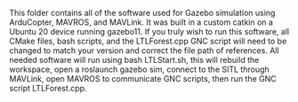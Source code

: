This folder contains all of the software used for Gazebo simulation using ArduCopter, MAVROS, and MAVLink. It was built in a custom catkin on a Ubuntu 20 device running gazebo11. If you truly wish to run this software, all CMake files, bash scripts, and the LTLForest.cpp GNC script will need to be changed to match your version and correct the file path of references.
All needed software will run using bash LTLStart.sh, this will rebuild the workspace, open a roslaunch gazebo sim, connect to the SITL through MAVLink, open MAVROS to communicate GNC scripts, then run the GNC script LTLForest.cpp.
